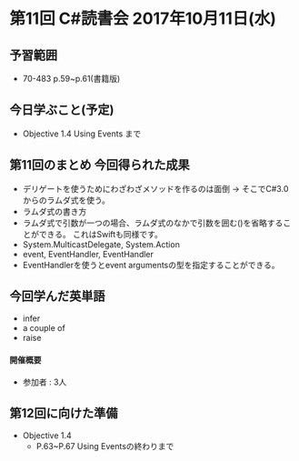 # 第11回 C#読書会 2017年10月11日(水)

## 予習範囲

* 70-483 p.59~p.61(書籍版)

## 今日学ぶこと(予定)

* Objective 1.4 Using Events まで

## 第11回のまとめ 今回得られた成果

* デリゲートを使うためにわざわざメソッドを作るのは面倒 -> そこでC#3.0からのラムダ式を使う。
* ラムダ式の書き方
* ラムダ式で引数が一つの場合、ラムダ式のなかで引数を囲む()を省略することができる。
これはSwiftも同様です。
* System.MulticastDelegate, System.Action
* event, EventHandler, EventHandler<T>
* EventHandler<T>を使うとevent argumentsの型を指定することができる。

## 今回学んだ英単語

* infer
* a couple of
* raise

#### 開催概要

* 参加者 : 3人

## 第12回に向けた準備

* Objective 1.4
    * P.63~P.67 Using Eventsの終わりまで
